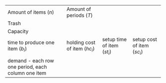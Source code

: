|   |  |   |   |
|---|---|---|---|
|Amount of items ($n$)| Amount of periods ($T$)|
|Trash|
|Capacity|
|time to produce one item ($b_i$)|holding cost of item ($hc_i$)| setup time of item ($st_i$)| setup cost of item ($sc_i$)|
|demand - each row one period, each column one item|
